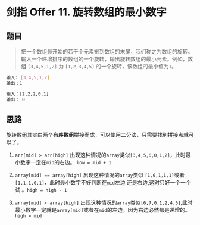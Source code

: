 # 剑指 Offer 11. 旋转数组的最小数字

## 题目
> 把一个数组最开始的若干个元素搬到数组的末尾，我们称之为数组的旋转。输入一个递增排序的数组的一个旋转，输出旋转数组的最小元素。例如，数组 `[3,4,5,1,2]` 为 `[1,2,3,4,5]` 的一个旋转，该数组的最小值为`1`。  

```bash
输入: [3,4,5,1,2]
输出：1

输入：[2,2,2,0,1]
输出： 0
```

## 思路
旋转数组其实由两个**有序数组**拼接而成，可以使用二分法，只需要找到拼接点就可以了。
1. `arr[mid] > arr[high]`
出现这种情况的`array`类似`[3,4,5,6,0,1,2]`，此时最小数字一定在`mid`的右边。 `low = mid + 1`

2. `array[mid] == array[high]`
出现这种情况的`array`类似 `[1,0,1,1,1]`或者`[1,1,1,0,1]`，此时最小数字不好判断在`mid`左边 还是右边,这时只好一个一个试 。`high = high - 1`

3. `array[mid] < array[high]`
出现这种情况的`array`类似`[6,7,0,1,2,4,5]`,此时最小数字一定就是`array[mid]`或者在`mid`的左边。因为右边必然都是递增的。`high = mid`